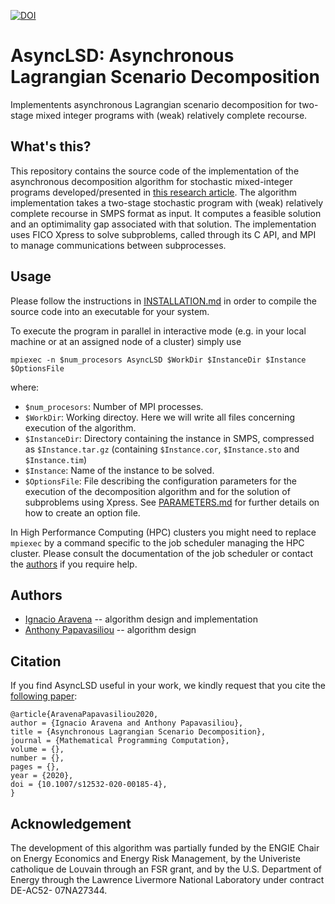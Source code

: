[![DOI](https://zenodo.org/badge/245032003.svg)](https://zenodo.org/badge/latestdoi/245032003)

# AsyncLSD: Asynchronous Lagrangian Scenario Decomposition

Implementents asynchronous Lagrangian scenario decomposition for two-stage mixed integer programs with (weak) relatively complete recourse. 

## What's this?

This repository contains the source code of the implementation of the asynchronous decomposition algorithm for stochastic mixed-integer programs developed/presented in [this research article](#citation). The algorithm implementation takes a two-stage stochastic program with (weak) relatively complete recourse in SMPS format as input. It computes a feasible solution and an optimimality gap associated with that solution. The implementation uses FICO Xpress to solve subproblems, called through its C API, and MPI to manage communications between subprocesses.

## Usage

Please follow the instructions in [INSTALLATION.md](INSTALLATION.md) in order to compile the source code into an executable for your system.

To execute the program in parallel in interactive mode (e.g. in your local machine or at an assigned node of a cluster) simply use

```
mpiexec -n $num_procesors AsyncLSD $WorkDir $InstanceDir $Instance $OptionsFile
```

where:

- `$num_procesors`:  Number of MPI processes.
- `$WorkDir`:        Working directoy. Here we will write all files concerning execution of the algorithm.
- `$InstanceDir`:    Directory containing the instance in SMPS, compressed as `$Instance.tar.gz` (containing `$Instance.cor`, `$Instance.sto` and `$Instance.tim`)
- `$Instance`:       Name of the instance to be solved.
- `$OptionsFile`:    File describing the configuration parameters for the execution of the decomposition algorithm and for the solution of subproblems using Xpress. See [PARAMETERS.md](PARAMETERS.md) for further details on how to create an option file.

In High Performance Computing (HPC) clusters you might need to replace `mpiexec` by a command specific to the job scheduler managing the HPC cluster. Please consult the documentation of the job scheduler or contact the [authors](#authors) if you require help.

## Authors

* [Ignacio Aravena](https://sites.google.com/site/iaravenasolis/) -- algorithm design and implementation
* [Anthony Papavasiliou](https://perso.uclouvain.be/anthony.papavasiliou/public_html/) -- algorithm design

## Citation

If you find AsyncLSD useful in your work, we kindly request that you cite the [following paper](https://doi.org/10.1007/s12532-020-00185-4):

```
@article{AravenaPapavasiliou2020,
author = {Ignacio Aravena and Anthony Papavasiliou},
title = {Asynchronous Lagrangian Scenario Decomposition},
journal = {Mathematical Programming Computation},
volume = {},
number = {},
pages = {},
year = {2020},
doi = {10.1007/s12532-020-00185-4},
}
```

## Acknowledgement

The development of this algorithm was partially funded by the ENGIE Chair on Energy Economics and Energy Risk Management, by the Univeriste catholique de Louvain through an FSR grant, and by the U.S. Department of Energy through the Lawrence Livermore National Laboratory under contract DE-AC52- 07NA27344.

